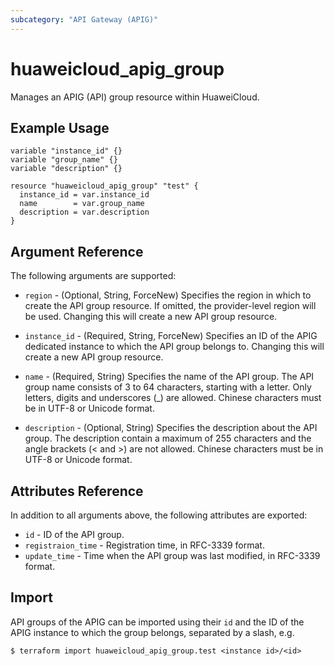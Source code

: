 ```yaml
---
subcategory: "API Gateway (APIG)"
---
```


# huaweicloud_apig_group

Manages an APIG (API) group resource within HuaweiCloud.

## Example Usage

```hcl
variable "instance_id" {}
variable "group_name" {}
variable "description" {}

resource "huaweicloud_apig_group" "test" {
  instance_id = var.instance_id
  name        = var.group_name
  description = var.description
}
```

## Argument Reference

The following arguments are supported:

* `region` - (Optional, String, ForceNew) Specifies the region in which to create the API group resource.
  If omitted, the provider-level region will be used.
  Changing this will create a new API group resource.

* `instance_id` - (Required, String, ForceNew) Specifies an ID of the APIG dedicated instance to which the
  API group belongs to.
  Changing this will create a new API group resource.

* `name` - (Required, String) Specifies the name of the API group.
  The API group name consists of 3 to 64 characters, starting with a letter.
  Only letters, digits and underscores (_) are allowed.
  Chinese characters must be in UTF-8 or Unicode format.

* `description` - (Optional, String) Specifies the description about the API group.
  The description contain a maximum of 255 characters and the angle brackets (< and >) are not allowed.
  Chinese characters must be in UTF-8 or Unicode format.

## Attributes Reference

In addition to all arguments above, the following attributes are exported:

* `id` - ID of the API group.
* `registraion_time` - Registration time, in RFC-3339 format.
* `update_time` - Time when the API group was last modified, in RFC-3339 format.

## Import

API groups of the APIG can be imported using their `id` and the ID of the APIG instance to which the group belongs,
separated by a slash, e.g.
```
$ terraform import huaweicloud_apig_group.test <instance id>/<id>
```
